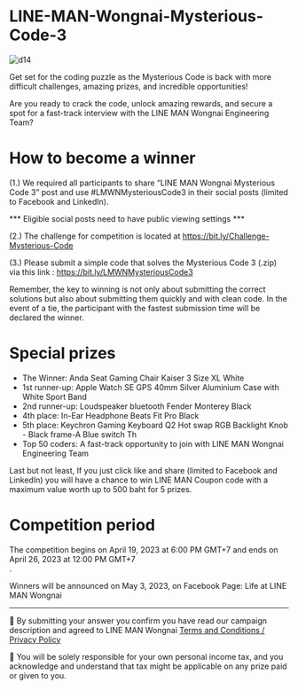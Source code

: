 # LINE-MAN-Wongnai-Mysterious-Code-3

![d14](https://user-images.githubusercontent.com/108649272/232711244-f2639b24-6ca6-4a25-b91c-7f91af31edf0.png)

Get set for the coding puzzle as the Mysterious Code is back with more difficult challenges, amazing prizes, and incredible opportunities!

Are you ready to crack the code, unlock amazing rewards, and secure a spot for a fast-track interview with the LINE MAN Wongnai Engineering Team?

# How to become a winner

(1.) We required all participants to share “LINE MAN Wongnai Mysterious Code 3” post and use #LMWNMysteriousCode3 in their social posts (limited to Facebook and LinkedIn). 

*** Eligible social posts need to have public viewing settings ***

(2.) The challenge for competition is located at https://bit.ly/Challenge-Mysterious-Code

(3.) Please submit a simple code that solves the Mysterious Code 3 (.zip) via this link : https://bit.ly/LMWNMysteriousCode3

Remember, the key to winning is not only about submitting the correct solutions but also about submitting them quickly and with clean code. In the event of a tie, the participant with the fastest submission time will be declared the winner. 

# Special prizes

- The Winner: Anda Seat Gaming Chair Kaiser 3 Size XL White
- 1st runner-up: Apple Watch SE GPS 40mm Silver Aluminium Case with White Sport Band
- 2nd runner-up: Loudspeaker bluetooth Fender Monterey Black 
- 4th place: In-Ear Headphone Beats Fit Pro Black
- 5th place: Keychron Gaming Keyboard Q2 Hot swap RGB Backlight Knob - Black frame-A Blue switch Th
- Top 50 coders: A fast-track opportunity to join with LINE MAN Wongnai Engineering Team

Last but not least, If you just click like and share (limited to Facebook and LinkedIn) you will have a chance to win LINE MAN Coupon code with a maximum value worth up to 500 baht for 5 prizes.

# Competition period

The competition begins on April 19, 2023 at 6:00 PM GMT+7 and ends on April 26, 2023 at 12:00 PM GMT+7  
.

Winners will be announced on May 3, 2023, on Facebook Page: Life at LINE MAN Wongnai 

--------
📍 By submitting your answer you confirm you have read our campaign description and agreed to LINE MAN Wongnai [Terms and Conditions / Privacy Policy](https://drive.google.com/file/d/1QiaIjw3qK8jct17vMdLaBBwOJ6E6XeE1/view?usp=sharing)


📍 You will be solely responsible for your own personal income tax, and you acknowledge and understand that tax might be applicable on any prize paid or given to you. 
